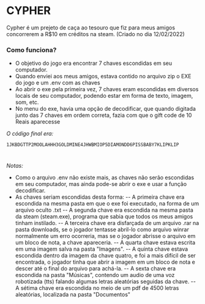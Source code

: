# CYPHER

Cypher é um prejeto de caça ao tesouro que fiz para meus amigos concorrerem a R$10 em créditos na steam.
(Criado no dia 12/02/2022)

### Como funciona?

- O objetivo do jogo era encontrar 7 chaves escondidas em seu computador.
- Quando enviei aos meus amigos, estava contido no arquivo zip o EXE do jogo e um .env com as chaves
- Ao abrir o exe pela primeira vez, 7 chaves eram escondidas em diversos locais de seu computador, podendo estar em forma de texto, imagem, som, etc.
- No menu do exe, havia uma opção de decodificar, que quando digitada junto das 7 chaves em ordem correta, fazia com que o gift code de 10 Reais aparecesse

_O código final era:_

```
1JKBDGTTP2MOOLAHHH3GOLDMINE4JHWBMIOP5DIAMONDD6PISSBABY7KLIPKLIP
```

#

_Notas:_

- Como o arquivo .env não existe mais, as chaves não serão escondidas em seu computador, mas ainda pode-se abrir o exe e usar a função decodificar.
- As chaves seriam escondidas desta forma:
  -- A primeira chave era escondida na mesma pasta em que o exe foi executado, na forma de um arquivo oculto .txt
  -- A segunda chave era escondida na mesma pasta da steam (steam.exe), programa que sabia que todos os meus amigos tinham instilado.
  -- A terceira chave era disfarçada de um arquivo .rar na pasta downloads, se o jogador tentasse abril-lo como arquivo winrar normalmente um erro ocorreria, mas se o jogador abrisse o arquivo em um bloco de nota, a chave apareceria.
  -- A quarta chave estava escrita em uma imagem salva na pasta "Imagens".
  -- A quinta chave estava escondida dentro da imagem da chave quatro, e foi a mais difícil de ser encontrada, o jogador tinha que abrir a imagem em um bloco de nota e descer até o final do arquivo para achá-la.
  -- A sexta chave era escondida na pasta "Músicas", contendo um audio de uma voz robotizada (tts) falando algumas letras aleatórias seguidas da chave.
  -- A sétima chave era escondida no meio de um pdf de 4500 letras aleatórias, localizada na pasta "Documentos"
